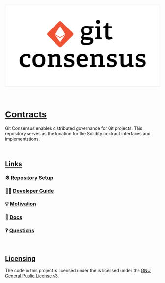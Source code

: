 ![Git Consensus](./media/git-consensus.png)

&nbsp;

# [Contracts](#contracts)

Git Consensus enables distributed governance for Git projects. This repository serves as the location for the Solidity contract interfaces and implementations.

&nbsp;

## [Links](#links)

### ⚙️ [Repository Setup](./CONTRIBUTING.md#setup)
### 👩‍💻 [Developer Guide](./CONTRIBUTING.md)

### 💡 [Motivation](https://github.com/git-consensus/docs/blob/master/MOTIVATION.md)

### 📖 [Docs](https://github.com/git-consensus/docs)

### ❓ [Questions](https://github.com/git-consensus/docs/blob/master/QUESTIONS.md)

&nbsp;

## [Licensing](#licensing)

The code in this project is licensed under the is licensed under the [GNU General Public License v3](https://gist.github.com/kn9ts/cbe95340d29fc1aaeaa5dd5c059d2e60).
